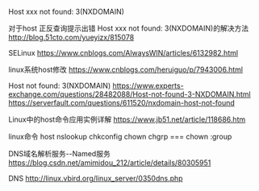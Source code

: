 Host xxx not found: 3(NXDOMAIN)

对于host 正反查询提示出错 Host xxx not found: 3(NXDOMAIN)的解决方法
http://blog.51cto.com/yueyizx/815078


SELinux
https://www.cnblogs.com/AlwaysWIN/articles/6132982.html


linux系统host修改
https://www.cnblogs.com/heruiguo/p/7943006.html

Host not found: 3(NXDOMAIN)
https://www.experts-exchange.com/questions/28482088/Host-not-found-3-NXDOMAIN.html
https://serverfault.com/questions/611520/nxdomain-host-not-found

Linux中的host命令应用实例详解
https://www.jb51.net/article/118686.htm

linux命令
host
nslookup
chkconfig 
chown
chgrp === chown :group 


DNS域名解析服务--Named服务
https://blog.csdn.net/amimidou_212/article/details/80305951

DNS
http://linux.vbird.org/linux_server/0350dns.php



